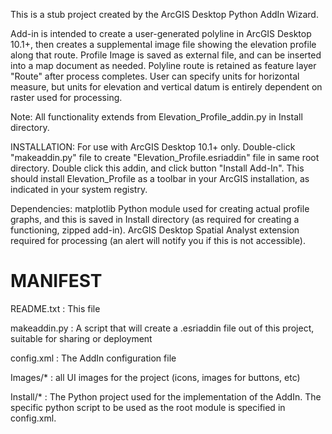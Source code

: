 This is a stub project created by the ArcGIS Desktop Python AddIn Wizard.

Add-in is intended to create a user-generated polyline in ArcGIS Desktop 10.1+, 
then creates a supplemental image file showing the elevation profile along that route.
Profile Image is saved as external file, and can be inserted into a map document as needed.
Polyline route is retained as feature layer "Route" after process completes. User can 
specify units for horizontal measure, but units for elevation and vertical datum is 
entirely dependent on raster used for processing.  

Note: All functionality extends from Elevation_Profile_addin.py in Install directory.

INSTALLATION: For use with ArcGIS Desktop 10.1+ only. Double-click "makeaddin.py" file to create 
"Elevation_Profile.esriaddin" file in same root directory.  Double click this addin, and click button
"Install Add-In".  This should install Elevation_Profile as a toolbar in your ArcGIS installation, 
as indicated in your system registry.

Dependencies: matplotlib Python module used for creating actual profile graphs, and this is 
saved in Install directory (as required for creating a functioning, zipped add-in).  ArcGIS 
Desktop Spatial Analyst extension required for processing (an alert will notify you if this 
is not accessible).  

MANIFEST
========

README.txt   : This file

makeaddin.py : A script that will create a .esriaddin file out of this 
               project, suitable for sharing or deployment

config.xml   : The AddIn configuration file

Images/*     : all UI images for the project (icons, images for buttons, 
               etc)

Install/*    : The Python project used for the implementation of the
               AddIn. The specific python script to be used as the root
               module is specified in config.xml.

